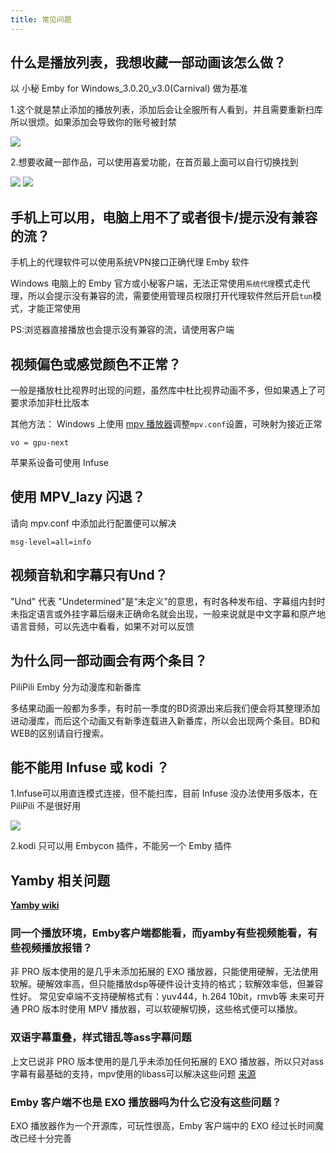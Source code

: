 ```yaml
---
title: 常见问题
---
```

## 什么是播放列表，我想收藏一部动画该怎么做？
以 小秘 Emby for Windows_3.0.20_v3.0(Carnival) 做为基准

1.这个就是禁止添加的播放列表，添加后会让全服所有人看到，并且需要重新扫库所以很烦。如果添加会导致你的账号被封禁

![](https://img.155155155.xyz/i/2024/02/65d9c69de6668.webp)

2.想要收藏一部作品，可以使用喜爱功能，在首页最上面可以自行切换找到

![](https://img.155155155.xyz/i/2024/02/65d9c7429c69f.webp)
![](https://img.155155155.xyz/i/2024/02/65d9c74b72b0c.webp)

## 手机上可以用，电脑上用不了或者很卡/提示没有兼容的流？
手机上的代理软件可以使用系统VPN接口正确代理 Emby 软件

Windows 电脑上的 Emby 官方或小秘客户端，无法正常使用`系统代理`模式走代理，所以会提示没有兼容的流，需要使用管理员权限打开代理软件然后开启`tun`模式，才能正常使用

PS:浏览器直接播放也会提示没有兼容的流，请使用客户端
## 视频偏色或感觉颜色不正常？
一般是播放杜比视界时出现的问题，虽然库中杜比视界动画不多，但如果遇上了可要求添加非杜比版本

其他方法：
Windows 上使用 [mpv 播放器](https://mpv.io/)调整`mpv.conf`设置，可映射为接近正常
```
vo = gpu-next
```

苹果系设备可使用 Infuse
## 使用 MPV_lazy 闪退？
请向 mpv.conf 中添加此行配置便可以解决
```
msg-level=all=info
```

## 视频音轨和字幕只有Und？
"Und" 代表 "Undetermined"是“未定义”的意思，有时各种发布组、字幕组内封时未指定语言或外挂字幕后缀未正确命名就会出现，一般来说就是中文字幕和原产地语言音频，可以先选中看看，如果不对可以反馈
## 为什么同一部动画会有两个条目？
PiliPili Emby 分为动漫库和新番库

多结果动画一般都为多季，有时前一季度的BD资源出来后我们便会将其整理添加进动漫库，而后这个动画又有新季连载进入新番库，所以会出现两个条目。BD和WEB的区别请自行搜索。
## 能不能用 Infuse 或 kodi ？
1.Infuse可以用直连模式连接，但不能扫库，目前 Infuse 没办法使用多版本，在 PiliPili 不是很好用

![](https://img.155155155.xyz/i/2024/02/65dc493270999.webp)

2.kodi 只可以用 Embycon 插件，不能另一个 Emby 插件

## Yamby 相关问题

**[Yamby wiki](https://yamby-wiki.vercel.app/zh-cn/)**
### 同一个播放环境，Emby客户端都能看，而yamby有些视频能看，有些视频播放报错？
非 PRO 版本使用的是几乎未添加拓展的 EXO 播放器，只能使用硬解，无法使用软解。硬解效率高，但只能播放dsp等硬件设计支持的格式；软解效率低，但兼容性好。
常见安卓端不支持硬解格式有：yuv444，h.264 10bit，rmvb等
未来可开通 PRO 版本时使用 MPV 播放器，可以软硬解切换，这些格式便可以播放。
### 双语字幕重叠，样式错乱等ass字幕问题
上文已说非 PRO 版本使用的是几乎未添加任何拓展的 EXO 播放器，所以只对ass字幕有最基础的支持，mpv使用的libass可以解决这些问题 [来源](https://github.com/google/ExoPlayer/issues/8435)
### Emby 客户端不也是 EXO 播放器吗为什么它没有这些问题？
EXO 播放器作为一个开源库，可玩性很高，Emby 客户端中的 EXO 经过长时间魔改已经十分完善